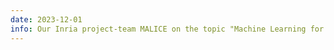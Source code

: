 ```yaml
---
date: 2023-12-01
info: Our Inria project-team MALICE on the topic "Machine Learning for Engineering" has been officially created as part of the Inria Lyon Centre
---
```

